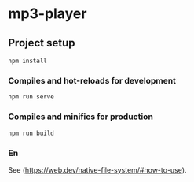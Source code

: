 # mp3-player

## Project setup
```
npm install
```

### Compiles and hot-reloads for development
```
npm run serve
```

### Compiles and minifies for production
```
npm run build
```

### En
See (https://web.dev/native-file-system/#how-to-use).
